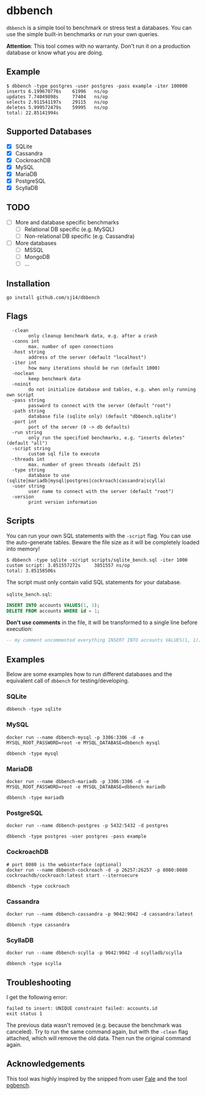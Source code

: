 # dbbench

`dbbench` is a simple tool to benchmark or stress test a databases. You can use the simple built-in benchmarks or run your own queries.  

**Attention**: This tool comes with no warranty. Don't run it on a production database or know what you are doing.

## Example

``` text
$ dbbench -type postgres -user postgres -pass example -iter 100000
inserts 6.199670776s    61996   ns/op
updates 7.74049898s     77404   ns/op
selects 2.911541197s    29115   ns/op
deletes 5.999572479s    59995   ns/op
total: 22.85141994s
```

## Supported Databases

- [x] SQLite
- [x] Cassandra
- [x] CockroachDB
- [x] MySQL
- [x] MariaDB
- [x] PostgreSQL
- [x] ScyllaDB

## TODO

- [ ] More and database specific benchmarks
  - [ ] Relational DB specific (e.g. MySQL)
  - [ ] Non-relational DB specific (e.g. Cassandra)
- [ ] More databases
  - [ ] MSSQL
  - [ ] MongoDB
  - [ ] ...

## Installation

``` text
go install github.com/sj14/dbbench
```

## Flags

``` text
  -clean
        only cleanup benchmark data, e.g. after a crash
  -conns int
        max. number of open connections
  -host string
        address of the server (default "localhost")
  -iter int
        how many iterations should be run (default 1000)
  -noclean
        keep benchmark data
  -noinit
        do not initialize database and tables, e.g. when only running own script
  -pass string
        password to connect with the server (default "root")
  -path string
        database file (sqlite only) (default "dbbench.sqlite")
  -port int
        port of the server (0 -> db defaults)
  -run string
        only run the specified benchmarks, e.g. "inserts deletes" (default "all")
  -script string
        custom sql file to execute
  -threads int
        max. number of green threads (default 25)
  -type string
        database to use (sqlite|mariadb|mysql|postgres|cockroach|cassandra|scylla)
  -user string
        user name to connect with the server (default "root")
  -version
        print version information
```

## Scripts

You can run your own SQL statements with the `-script` flag. You can use the auto-generate tables. Beware the file size as it will be completely loaded into memory!

``` text
$ dbbench -type sqlite -script scripts/sqlite_bench.sql -iter 1000
custom script: 3.851557272s     3851557 ns/op
total: 3.85158506s
```

The script must only contain valid SQL statements for your database.

`sqlite_bench.sql`:

``` sql
INSERT INTO accounts VALUES(1, 1);
DELETE FROM accounts WHERE id = 1;
```

**Don't use comments** in the file, it will be transformed to a single line before execution:

``` sql
-- my comment uncommented everything INSERT INTO accounts VALUES(1, 1); DELETE FROM accounts WHERE id = 1;
```

## Examples

Below are some examples how to run different databases and the equivalent call of `dbbench` for testing/developing.

### SQLite

``` text
dbbench -type sqlite
```

### MySQL

``` text
docker run --name dbbench-mysql -p 3306:3306 -d -e MYSQL_ROOT_PASSWORD=root -e MYSQL_DATABASE=dbbench mysql

dbbench -type mysql
```

### MariaDB

``` text
docker run --name dbbench-mariadb -p 3306:3306 -d -e MYSQL_ROOT_PASSWORD=root -e MYSQL_DATABASE=dbbench mariadb

dbbench -type mariadb
```

### PostgreSQL

``` text
docker run --name dbbench-postgres -p 5432:5432 -d postgres

dbbench -type postgres -user postgres -pass example
```

### CockroachDB

``` text
# port 8080 is the webinterface (optional)
docker run --name dbbench-cockroach -d -p 26257:26257 -p 8080:8080 cockroachdb/cockroach:latest start --iternsecure

dbbench -type cockroach
```

### Cassandra

``` text
docker run --name dbbench-cassandra -p 9042:9042 -d cassandra:latest

dbbench -type cassandra
```

### ScyllaDB

``` text
docker run --name dbbench-scylla -p 9042:9042 -d scylladb/scylla

dbbench -type scylla
```

## Troubleshooting

I get the following error:

``` text
failed to insert: UNIQUE constraint failed: accounts.id
exit status 1
```

The previous data wasn't removed (e.g. because the benchmark was canceled). Try to run the same command again, but with the `-clean` flag attached, which will remove the old data. Then run the original command again.

## Acknowledgements

This tool was highly inspired by the snipped from user [Fale](https://github.com/cockroachdb/cockroach/issues/23061#issue-300012178) and the tool [pgbench](https://www.postgresql.org/docs/current/pgbench.html).
